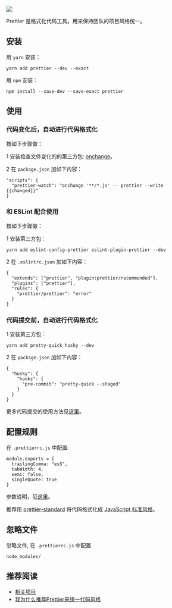 ![](https://upload-images.jianshu.io/upload_images/16777-48924c9c91f04eed.png?imageMogr2/auto-orient/strip%7CimageView2/2/w/1240)

Prettier 是格式化代码工具。用来保持团队的项目风格统一。

## 安装
用 `yarn` 安装：
```
yarn add prettier --dev --exact
```

用 `npm` 安装：

```
npm install --save-dev --save-exact prettier
```

## 使用
### 代码变化后，自动进行代码格式化
按如下步骤做：

1 安装检查文件变化的的第三方包: [onchange](https://www.npmjs.com/package/onchange)。

2 在 `package.json` 加如下内容：
```
"scripts": {
  "prettier-watch": "onchange '**/*.js' -- prettier --write {{changed}}"
}
```

### 和 ESLint 配合使用
按如下步骤做：

1 安装第三方包：
```
yarn add eslint-config-prettier eslint-plugin-prettier --dev
```

2 在 `.eslintrc.json` 加如下内容：
```
{
  "extends": ["prettier", "plugin:prettier/recommended"],
  "plugins": ["prettier"],
  "rules": {
    "prettier/prettier": "error"
  }
}
```

### 代码提交前，自动进行代码格式化
1 安装第三方包：
```
yarn add pretty-quick husky --dev
```

2 在 `package.json` 加如下内容：
```
{
  "husky": {
    "hooks": {
      "pre-commit": "pretty-quick --staged"
    }
  }
}
```

更多代码提交的使用方法见[这里](https://prettier.io/docs/en/precommit.html)。

## 配置规则
在 `.prettierrc.js` 中配置:

```
module.exports = {
  trailingComma: "es5",
  tabWidth: 4,
  semi: false,
  singleQuote: true
}
```

参数说明，见[这里](https://prettier.io/docs/en/options.html)。

推荐用 [prettier-standard](https://github.com/sheerun/prettier-standard) 将代码格式化成
[JavaScript 标准风格](https://github.com/standard/standard/blob/master/docs/README-zhcn.md)。


## 忽略文件
忽略文件, 在 `.prettierrc.js` 中配置
```
node_modules/
```

## 推荐阅读
* [相关项目](https://prettier.io/docs/en/related-projects.html)
* [我为什么推荐Prettier来统一代码风格](https://yq.aliyun.com/articles/694576)
